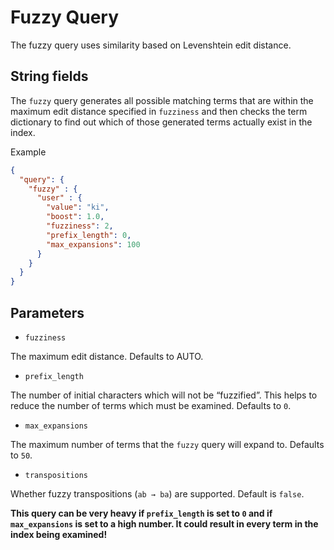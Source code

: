 # Fuzzy Query

The fuzzy query uses similarity based on Levenshtein edit distance.

## String fields
The `fuzzy` query generates all possible matching terms that are within the maximum edit distance specified in `fuzziness` and then checks the term dictionary to find out which of those generated terms actually exist in the index.

Example
```json
{
  "query": {
    "fuzzy" : {
      "user" : {
        "value": "ki",
        "boost": 1.0,
        "fuzziness": 2,
        "prefix_length": 0,
        "max_expansions": 100
      }
    }
  }
}
```
## Parameters

* `fuzziness`

The maximum edit distance. Defaults to AUTO.

* `prefix_length`

The number of initial characters which will not be “fuzzified”. This helps to reduce the number of terms which must be examined. Defaults to `0`.

* `max_expansions`

The maximum number of terms that the `fuzzy` query will expand to. Defaults to `50`.

* `transpositions`

Whether fuzzy transpositions (`ab → ba`) are supported. Default is `false`.

**This query can be very heavy if `prefix_length` is set to `0` and if `max_expansions` is set to a high number. It could result in every term in the index being examined!**
